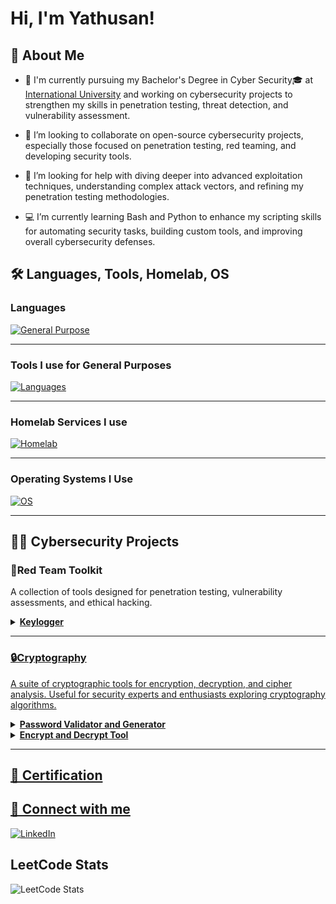 # Hi, I'm Yathusan! <br/>  <!--<a href="https://www.linkedin.com/in/joshmadakor/">Cybersecurity Professional</a> You can make such links to important Websites-->

## 💫 About Me  ##
  - 🔭 I'm currently pursuing my Bachelor's Degree in Cyber Security🎓 at [International University][IU] and working on cybersecurity projects to strengthen my skills in penetration testing, threat detection, and vulnerability assessment.
    
  - 👯 I’m looking to collaborate on open-source cybersecurity projects, especially those focused on penetration testing, red teaming, and developing security tools.
    
  - 📌 I’m looking for help with diving deeper into advanced exploitation techniques, understanding complex attack vectors, and refining my penetration testing methodologies.
    
  - 💻 I’m currently learning Bash and Python to enhance my scripting skills for automating security tasks, building custom tools, and improving overall cybersecurity defenses.

## 🛠 Languages, Tools, Homelab, OS
### Languages
[![General Purpose](https://skillicons.dev/icons?i=py,java,cs,html,css)](https://skillicons.dev)

---

### Tools I use for General Purposes
[![Languages](https://skillicons.dev/icons?i=git,github,bash,powershell,sublime,godot,unity,eclipse,visualstudio,vscode)](https://skillicons.dev)

---

### Homelab Services I use
[![Homelab](https://skillicons.dev/icons?i=cloudflare,docker,grafana)](https://skillicons.dev)

---

### Operating Systems I Use
[![OS](https://skillicons.dev/icons?i=windows,linux,ubuntu,debian,kali)](https://skillicons.dev)

---

## 👨‍💻 Cybersecurity Projects 

<!--- <b>Data Structures and Algorithms Practice (AlgoExpert)</b>
  - [Praciting DS & Algos in Python](https://github.com/joshmadakor1/Algorithms-Practice) Like that you can add Projects-->
  
### **🔴Red Team Toolkit** 
A collection of tools designed for penetration testing, vulnerability assessments, and ethical hacking.
<details>
  <summary> 
    <b>
      <a href="https://github.com/yathusananpalagan/keylogger"> Keylogger
    </b>
  </summary>
  A tool that records keystrokes on a system for analysis and testing. It can be used for security testing to evaluate potential vulnerabilities in a system's input handling.
</details>
        
---
  
### **🔒Cryptography**
A suite of cryptographic tools for encryption, decryption, and cipher analysis. Useful for security experts and enthusiasts exploring cryptography algorithms.
<details>
  <summary> 
    <b>
      <a href="https://github.com/yathusananpalagan/password-validator-generator"> Password Validator and Generator          
    </b>
  </summary>
  A utility that checks the strength of passwords based on length, character variety, and resistance to common attack methods, while also generating secure, customizable passwords to enhance user security.
</details>
        
<details>
  <summary> 
    <b>
      <a href="https://github.com/yathusananpalagan/encrypt-decrypt-tool"> Encrypt and Decrypt Tool         
    </b>
  </summary>
  A simple GUI application for encrypting and decrypting text using shift-based ciphers. Supports both numeric and text-based shifts, with built-in history tracking, clipboard support, and export to file features.
</details>
        
---


## 📄 Certification 

## 🤳 Connect with me

[![LinkedIn](https://skillicons.dev/icons?i=linkedin)][LinkedIn]

## LeetCode Stats
![LeetCode Stats](https://leetcard.jacoblin.cool/YathusanAnpalagan?theme=dark&font=Kaisei%20HarunoUmi&ext=heatmap)
<!-- Links to Social Media -->

[LinkedIn]: https://www.linkedin.com/in/yathusan-anpalagan-805957353/
[IU]: https://www.iu-fernstudium.de/
